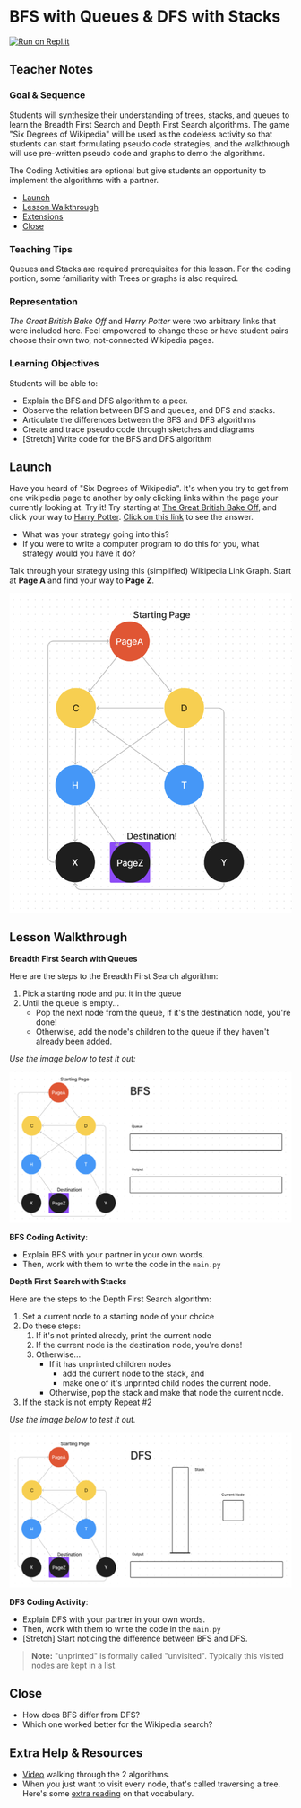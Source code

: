 # BFS with Queues & DFS with Stacks

[![Run on Repl.it](https://repl.it/badge/github/upperlinecode/<INSERT_GITHUB_EXTENSION>)](https://repl.it/github/upperlinecode/<INSERT_GITHUB_EXTENSION>)

## Teacher Notes

### Goal & Sequence

Students will synthesize their understanding of trees, stacks, and queues to learn the Breadth First Search and Depth First Search algorithms. The game "Six Degrees of Wikipedia" will be used as the codeless activity so that students can start formulating pseudo code strategies, and the walkthrough will use pre-written pseudo code and graphs to demo the algorithms.

The Coding Activities are optional but give students an opportunity to implement the algorithms with a partner. 

- [Launch](#launch)
- [Lesson Walkthrough](#lesson-walkthrough)
- [Extensions](#extensions)
- [Close](#close)

### Teaching Tips

Queues and Stacks are required prerequisites for this lesson. For the coding portion, some familiarity with Trees or graphs is also required.

### Representation

_The Great British Bake Off_ and _Harry Potter_ were two arbitrary links that were included here. Feel empowered to change these or have student pairs choose their own two, not-connected Wikipedia pages.

### Learning Objectives

Students will be able to:

- Explain the BFS and DFS algorithm to a peer.
- Observe the relation between BFS and queues, and DFS and stacks.
- Articulate the differences between the BFS and DFS algorithms 
- Create and trace pseudo code through sketches and diagrams
- [Stretch] Write code for the BFS and DFS algorithm

## Launch

Have you heard of "Six Degrees of Wikipedia". It's when you try to get from one wikipedia page to another by only clicking links within the page your currently looking at. Try it! Try starting at [The Great British Bake Off](https://en.wikipedia.org/wiki/The_Great_British_Bake_Off), and click your way to [Harry Potter](https://en.wikipedia.org/wiki/Harry_Potter). [Click on this link](https://www.sixdegreesofwikipedia.com/?source=The%20Great%20British%20Bake%20Off&target=Harry%20Potter) to see the answer.

- What was your strategy going into this?
- If you were to write a computer program to do this for you, what strategy would you have it do?

Talk through your strategy using this (simplified) Wikipedia Link Graph. Start at **Page A** and find your way to **Page Z**.

![Wikipedia graph](./assets/wikipedia.png)

## Lesson Walkthrough

**Breadth First Search with Queues**

Here are the steps to the Breadth First Search algorithm:
1. Pick a starting node and put it in the queue
2. Until the queue is empty...
    - Pop the next node from the queue, if it's the destination node, you're done!
    - Otherwise, add the node's children to the queue if they haven't already been added.

_Use the image below to test it out:_

![](./assets/BFS.png)

**BFS Coding Activity**:

- Explain BFS with your partner in your own words.
- Then, work with them to write the code in the `main.py`


**Depth First Search with Stacks**

Here are the steps to the Depth First Search algorithm:
1. Set a current node to a starting node of your choice
2. Do these steps:
    1. If it's not printed already, print the current node
    2. If the current node is the destination node, you're done!
    3. Otherwise...
        - If it has unprinted children nodes
            - add the current node to the stack, and
            - make one of it's unprinted child nodes the current node.
        - Otherwise, pop the stack and make that node the current node.
3. If the stack is not empty Repeat #2

_Use the image below to test it out._

![](./assets/DFS.png)

**DFS Coding Activity**:

- Explain DFS with your partner in your own words.
- Then, work with them to write the code in the `main.py`
- [Stretch] Start noticing the difference between BFS and DFS.

> **Note:** "unprinted" is formally called "unvisited". Typically this visited nodes are kept in a list.

## Close

- How does BFS differ from DFS?
- Which one worked better for the Wikipedia search?

## Extra Help & Resources

- [Video](https://www.youtube.com/watch?v=vf-cxgUXcMk) walking through the 2 algorithms.
- When you just want to visit every node, that's called traversing a tree. Here's some [extra reading](https://builtin.com/software-engineering-perspectives/tree-traversal) on that vocabulary.
